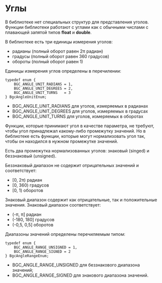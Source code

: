 # Углы

В библиотеке нет специальных структур для представления уголов. Функции
библиотеки работают с углами как с обычными числами с плавающей запятой
типов **float** и **double**.

В библиотеке есть три единицы измерения уголов:
* радианы (полный оборот равен 2π радиан)
* градусы (полный оборот равен 360 градусов)
* обороты (полный оборот равен 1)

Единицы измерения углов определены в перечилении:

    typedef enum {
        BGC_ANGLE_UNIT_RADIANS = 1,
        BGC_ANGLE_UNIT_DEGREES = 2,
        BGC_ANGLE_UNIT_TURNS   = 3
    } BgcAngleUnitEnum;

* BGC_ANGLE_UNIT_RADIANS для уголов, измеряемых в радианах
* BGC_ANGLE_UNIT_DEGREES для уголов, измеряемых в градусах
* BGC_ANGLE_UNIT_TURNS для уголов, измеряемых в оборотах

Функции, которые принимают угол в качестве параметра, не требуют, чтобы
угол принадлежал какому-либо промежутку значений. Но в библиотеке есть
функции, которые могут нормализовать угол так, чтобы он находился в
нужном промежутке значений.

Есть два промежутка нормализованных уголов: знаковый (singed) и беззнаковый
(unsigned).

Беззнаковый диапазон не содержит отрицательных значений и соответствует:
* [0, 2π) радиан
* [0, 360) градусов
* [0, 1) оборотов

Знаковый диапазон содержит как отрицательные, так и положительные значения.
Знаковый диапазон соответствует:
* (-π, π] радиан
* (-180, 180] градусов
* (-0,5, 0,5] оборотов

Диапазоны значений определены перечиляемым типом:

    typedef enum {
        BGC_ANGLE_RANGE_UNSIGNED = 1,
        BGC_ANGLE_RANGE_SIGNED = 2
    } BgcAngleRangeEnum;

* BGC_ANGLE_RANGE_UNSIGNED для беззнакового диапазона значений;
* BGC_ANGLE_RANGE_SIGNED для знакового диапазона значений.

